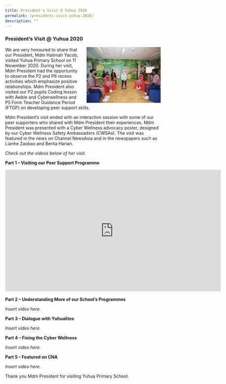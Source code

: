 ```yaml
---
title: President's Visit @ Yuhua 2020
permalink: /presidents-visit-yuhua-2020/
description: ""
---
```

### President’s Visit @ Yuhua 2020

<img src="/images/infopic3.png" style="width:240px;height:180px;margin-left:15px;" align = "right"> We are very honoured to share that our President, Mdm Halimah Yacob, visited Yuhua Primary School on 11 November 2020. During her visit, Mdm President had the opportunity to observe the P2 and P6 recess activities which emphasize positive relationships. Mdm President also visited our P2 pupils Coding lesson with Awbie and Cyberwellness and P5 Form Teacher Guidance Period (FTGP) on developing peer support skills.

Mdm President’s visit ended with an interaction session with some of our peer supporters who shared with Mdm President their experiences. Mdm President was presented with a Cyber Wellness advocacy poster, designed by our Cyber Wellness Safety Ambassadors (CWSAs). The visit was featured in the news on Channel NewsAsia and in the newspapers such as Lianhe Zaobao and Berita Harian.

_Check out the videos below of her visit._

**Part 1 – Visiting our Peer Support Programme**

<iframe width="699" height="393" src="https://www.youtube.com/embed/pQF_qvFfQEU" title="YouTube video player" frameborder="0" allow="accelerometer; autoplay; clipboard-write; encrypted-media; gyroscope; picture-in-picture" allowfullscreen></iframe>

**Part 2 – Understanding More of our School’s Programmes**

*Insert video here.*

**Part 3 – Dialogue with Yuhualites**

*Insert video here.*

**Part 4 – Fixing the Cyber Wellness**

*Insert video here.*

**Part 5 – Featured on CNA**

*Insert video here.*

Thank you Mdm President for visiting Yuhua Primary School.